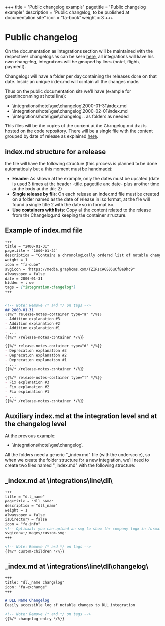 +++
title = "Public changelog example"
pagetitle = "Public changelog example"
description = "Public changelog, to be published at documentation site"
icon = "fa-book"
weight = 3
+++

# Public changelog

On the documentation an Integrations section will be maintained with the respectives changelogs as can be seen [here](/integrations/), all integrations will have his own changelog, integrations will be grouped by lines (hotel, flights, payment).

Changelogs will have a folder per day containing the releases done on that date. Inside an unique index.md will contain all the changes made.

Thus on the public documentation site we'll have (example for guestincomming at hotel line):

* \integrations\hotel\gue\changelog\2000-01-31\index.md
* \integrations\hotel\gue\changelog\2000-02-01\index.md
* \integrations\hotel\gue\changelog\... as folders as needed

This files will be the copies of the content at the Changelog.md that is hosted on the code repository. There will be a single file with the content grouped by date of release as explained [here](/community/integration-changelog/).


## index.md structure for a release

the file will have the following structure (this process is planned to be done automatically but a this moment must be handmade):

- **Header**: As shown at the example, only the dates must be updated (date is used 3 times at the header -title, pagetitle and date- plus another time at the body at the title 2)
- **Single release by file**: On each release an index.md file must be created on a folder named as the date of release in iso format, at the file will found a single title 2 with the date so in format iso.
- **Use containers with lists**: Copy all the content related to the release from the Changelog.md keeping the container structure.

## Example of index.md file
 
```md
+++
title = "2000-01-31"
pagetitle = "2000-01-31"
description = "Contains a chronologically ordered list of notable changes at our website"
weight = 1
icon = "fa-cube"
svgicon = "https://media.graphcms.com/TZIRsCAGSD6uCfBeDhc9"
alwaysopen = false
date = 2000-01-31
hidden = true
tags = ["integration-changelog"]
+++


<!-- Note: Remove /* and */ on tags -->
## 2000-01-31
{{%/* release-notes-container type="a" */%}}
- Addition explanation #3
- Addition explanation #2
- Addition explanation #1
- ...
{{%/* /release-notes-container */%}}

{{%/* release-notes-container type="d" */%}}
- Deprecation explanation #3
- Deprecation explanation #2
- Deprecation explanation #1
- ...
{{%/* /release-notes-container */%}}

{{%/* release-notes-container type="f" */%}}
- Fix explanation #3
- Fix explanation #2
- Fix explanation #1
- ...
{{%/* /release-notes-container */%}}

```

## Auxiliary index.md at the integration level and at the changelog level

At the previous example:
- \integrations\hotel\gue\changelog\

All the folders need a generic "_index.md" file (with the underscore), so when we create the folder structure for a new integration, we'll need to create two files named "_index.md" with the following structure:


## _index.md at \integrations\line\dll\

```md
+++
title = "dll_name"
pagetitle = "dll_name"
description = "dll_name"
weight = 1
alwaysopen = false
isDirectory = false
icon = "fa-info"
<!-- Optional: you can upload an svg to show the company logo in format svg, you must upload it to the folder \integrations\line\dll\images\ an use the following configuration line: -->
svgicon="/images/custom.svg"
+++

<!-- Note: Remove /* and */ on tags -->
{{%/* custom-children */%}}

```

## _index.md at \integrations\line\dll\changelog\

```md
+++
title: "dll_name changelog"
icon: "fa-exchange"
+++

# DLL Name Changelog
Easily accessible log of notable changes to DLL integration

<!-- Note: Remove /* and */ on tags -->
{{%/* changelog-entry */%}}

```